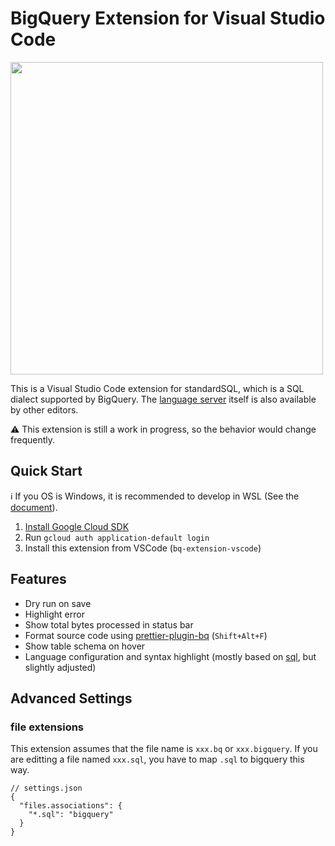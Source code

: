 # BigQuery Extension for Visual Studio Code
<img src="https://user-images.githubusercontent.com/26474260/128605753-b1596da9-eee2-4f84-b121-cda73d06aa19.png" width=500px>

This is a Visual Studio Code extension for standardSQL, which is a SQL dialect supported by BigQuery.
The [language server](https://github.com/dr666m1/bq-extension-vscode/tree/main/server) itself is also available by other editors.

⚠️ This extension is still a work in progress, so the behavior would change frequently.

## Quick Start
ℹ️ If you OS is Windows, it is recommended to develop in WSL (See the [document](https://code.visualstudio.com/docs/remote/wsl)).
1. [Install Google Cloud SDK](https://cloud.google.com/sdk/docs/install)
2. Run `gcloud auth application-default login`
3. Install this extension from VSCode (`bq-extension-vscode`)

## Features
- Dry run on save
- Highlight error
- Show total bytes processed in status bar
- Format source code using [prettier-plugin-bq](https://github.com/dr666m1/prettier-plugin-bq) (`Shift+Alt+F`)
- Show table schema on hover
- Language configuration and syntax highlight (mostly based on [sql](https://github.com/microsoft/vscode/tree/main/extensions/sql), but slightly adjusted)

## Advanced Settings
### file extensions
This extension assumes that the file name is `xxx.bq` or `xxx.bigquery`.
If you are editting a file named `xxx.sql`, you have to map `.sql` to bigquery this way.

```
// settings.json
{
  "files.associations": {
    "*.sql": "bigquery"
  }
}
```

